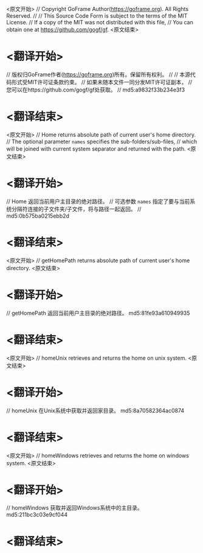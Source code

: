 
<原文开始>
// Copyright GoFrame Author(https://goframe.org). All Rights Reserved.
//
// This Source Code Form is subject to the terms of the MIT License.
// If a copy of the MIT was not distributed with this file,
// You can obtain one at https://github.com/gogf/gf.
<原文结束>

# <翻译开始>
// 版权归GoFrame作者(https://goframe.org)所有。保留所有权利。
//
// 本源代码形式受MIT许可证条款约束。
// 如果未随本文件一同分发MIT许可证副本，
// 您可以在https://github.com/gogf/gf处获取。
// md5:a9832f33b234e3f3
# <翻译结束>


<原文开始>
// Home returns absolute path of current user's home directory.
// The optional parameter `names` specifies the sub-folders/sub-files,
// which will be joined with current system separator and returned with the path.
<原文结束>

# <翻译开始>
// Home 返回当前用户主目录的绝对路径。
// 可选参数 `names` 指定了要与当前系统分隔符连接的子文件夹/子文件，将与路径一起返回。
// md5:0b575ba0215ebb2d
# <翻译结束>


<原文开始>
// getHomePath returns absolute path of current user's home directory.
<原文结束>

# <翻译开始>
// getHomePath 返回当前用户主目录的绝对路径。 md5:81fe93a610949935
# <翻译结束>


<原文开始>
// homeUnix retrieves and returns the home on unix system.
<原文结束>

# <翻译开始>
// homeUnix 在Unix系统中获取并返回家目录。 md5:8a70582364ac0874
# <翻译结束>


<原文开始>
// homeWindows retrieves and returns the home on windows system.
<原文结束>

# <翻译开始>
// homeWindows 获取并返回Windows系统中的主目录。 md5:211bc3c03e9cf044
# <翻译结束>

